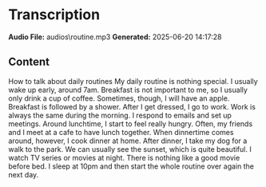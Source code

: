 # Transcription

**Audio File:** audios\routine.mp3
**Generated:** 2025-06-20 14:17:28

## Content

How to talk about daily routines My daily routine is nothing special. I usually wake up early, around 7am. Breakfast is not important to me, so I usually only drink a cup of coffee. Sometimes, though, I will have an apple. Breakfast is followed by a shower. After I get dressed, I go to work. Work is always the same during the morning. I respond to emails and set up meetings. Around lunchtime, I start to feel really hungry. Often, my friends and I meet at a cafe to have lunch together. When dinnertime comes around, however, I cook dinner at home. After dinner, I take my dog for a walk to the park. We can usually see the sunset, which is quite beautiful. I watch TV series or movies at night. There is nothing like a good movie before bed. I sleep at 10pm and then start the whole routine over again the next day.
